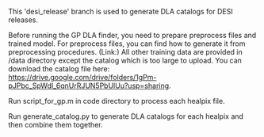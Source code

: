 This 'desi_release' branch is used to generate DLA catalogs for DESI releases.

Before running the GP DLA finder, you need to prepare preprocess files and trained model.
For preprocess files, you can find how to generate it from preprocessing procedures. (Link:)
All other training data are provided in /data directory except the catalog which is too large to upload. You can download the catalog file here: https://drive.google.com/drive/folders/1gPm-pJPbc_SpWdI_6qnUrRJUN5PbUlUu?usp=sharing.

Run script_for_gp.m in code directory to process each healpix file.

Run generate_catalog.py to generate DLA catalogs for each healpix and then combine them together.
